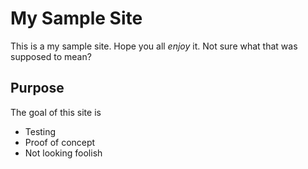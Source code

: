 # My Sample Site #
This is a my sample site.  Hope you all *enjoy* it.  Not sure what that was supposed to mean?

## Purpose ##
The goal of this site is 
- Testing
- Proof of concept
- Not looking foolish